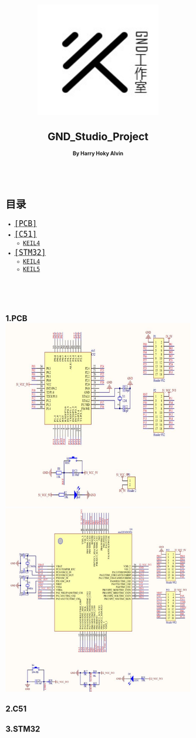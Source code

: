 <div align="center">
    <img src='./51单片机/pic/GND-logo.jpg' height="300" width="330"/>
    <h1>
        GND_Studio_Project
    </h1>
    <h4>
        By Harry   Hoky   Alvin
    </h4>
</div>

<br>
<br>
<br>

# 目录
- [<font size=5>`[PCB]`</font>](#PCB)
- [<font size=5>`[C51]`</font>](#C51)
    - [<font size=4>`KEIL4`</font>](#0KEIL4)
- [<font size=5>`[STM32]`</font>](#STM32)
    - [<font size=4>`KEIL4`</font>](#1KEIL4)
    - [<font size=4>`KEIL5`</font>](#0KEIL5)

<br>
<br>
<br>
<br>

<h2 id="PCB">1.PCB
<br>
<div align=center>
<img src="https://github.com/HokyGUAN/GND_Studio_Project/blob/master/51%E5%8D%95%E7%89%87%E6%9C%BA/pic/STC51.jpg" height="500" width="600" >
 </div>
 <div align=center>
<img src="https://github.com/HokyGUAN/GND_Studio_Project/blob/master/51%E5%8D%95%E7%89%87%E6%9C%BA/pic/STM32.jpg" height="500" width="600" >
 </div>

<h2 id="C51">2.C51
<br>

<h2 id="STM32">3.STM32
<br>
